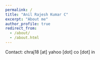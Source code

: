 ```yaml
---
permalink: /
title: "Anil Rajesh Kumar C"
excerpt: "About me"
author_profile: true
redirect_from: 
  - /about/
  - /about.html
---
```


Contact: chraj18 [at] yahoo [dot] co [dot] in








